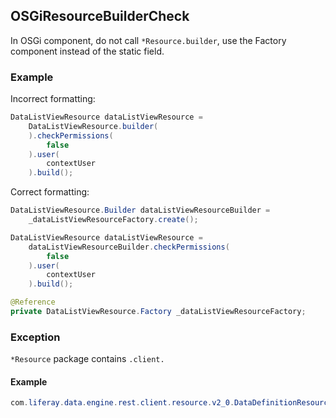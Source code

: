 ## OSGiResourceBuilderCheck

In OSGi component, do not call `*Resource.builder`, use the Factory component instead of the static field.

### Example

Incorrect formatting:

```java
DataListViewResource dataListViewResource =
	DataListViewResource.builder(
	).checkPermissions(
		false
	).user(
		contextUser
	).build();
```

Correct formatting:

```java
DataListViewResource.Builder dataListViewResourceBuilder =
	_dataListViewResourceFactory.create();

DataListViewResource dataListViewResource =
	dataListViewResourceBuilder.checkPermissions(
		false
	).user(
		contextUser
	).build();
```

```java
@Reference
private DataListViewResource.Factory _dataListViewResourceFactory;
```

### Exception

`*Resource` package contains `.client.`

#### Example

```java
com.liferay.data.engine.rest.client.resource.v2_0.DataDefinitionResource;
```